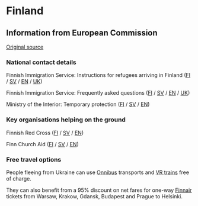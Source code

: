 # Finland

## Information from European Commission

[Original source ](https://ec.europa.eu/info/strategy/priorities-2019-2024/stronger-europe-world/eu-solidarity-ukraine/eu-assistance-ukraine/information-people-fleeing-war-ukraine)

### National contact details

Finnish Immigration Service: Instructions for refugees arriving in Finland ([FI](https://migri.fi/en/-/instructions-on-arriving-in-finland-from-ukraine?languageId=fi_FI) / [SV](https://migri.fi/en/-/instructions-on-arriving-in-finland-from-ukraine?languageId=sv_SE) / [EN](https://migri.fi/en/-/instructions-on-arriving-in-finland-from-ukraine) / [UK](https://migri.fi/toimintaohjeet-ukrainasta-paenneille/ukr))

Finnish Immigration Service: Frequently asked questions ([FI](https://migri.fi/ukk-ukraina) / [SV](https://migri.fi/sv/fos-ukraina) / [EN](https://migri.fi/en/faq-ukraine) / [UK](https://migri.fi/faq-ukraine-ukrainian))

Ministry of the Interior: Temporary protection ([FI](https://intermin.fi/ukraina/tilapainen-suojelu) / [SV](https://intermin.fi/sv/krisen-i-ukraina/tillfalligt-skydd) / [EN](https://intermin.fi/en/ukraine/temporary-protection))

### Key organisations helping on the ground

Finnish Red Cross ([FI](https://www.punainenristi.fi/) / [SV](https://www.rodakorset.fi/) / [EN](https://www.redcross.fi/))

Finn Church Aid ([FI](https://www.kirkonulkomaanapu.fi/ajankohtaista/uutiset/kua-toimittaa-hataapua-lvivissa-avuntarve-ukrainassa-kasvanut-valtavaksi/) / [SV](https://www.kirkonulkomaanapu.fi/sv/aktuellt/nyheter/kyrkans-utlandshjalp-ger-nodhjalp-i-lviv-behovet-av-hjalp-i-ukraina-har-vuxit-enormt/) / [EN](https://www.kirkonulkomaanapu.fi/en/latest-news/news/finn-church-aid-supports-operations-in-ukraine/))

### Free travel options

People fleeing from Ukraine can use [Onnibus](https://www.onnibus.com/onnibus-tukee-ukrainasta-tulevien-pakolaisten-liikkumista-suomessa-1-3-2022) transports and [VR trains](https://www.vrgroup.fi/en/vrgroup/news/vr-groups-actions-due-to-russian-attack-on-ukraine--010320221735/) free of charge.

They can also benefit from a 95% discount on net fares for one-way [Finnair](https://www.finnair.com/) tickets from Warsaw, Krakow, Gdansk, Budapest and Prague to Helsinki.

